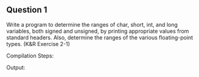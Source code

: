 ## Question 1
Write a program to determine the ranges of char, short, int, and long variables, both signed and unsigned, by printing appropriate values from standard headers. Also, determine the ranges of the various floating-point types. (K&R Exercise 2-1)

Compilation Steps:  

Output:
